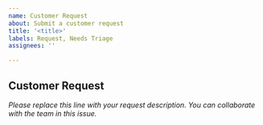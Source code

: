 ```yaml
---
name: Customer Request
about: Submit a customer request
title: '<title>'
labels: Request, Needs Triage
assignees: ''

---
```


## Customer Request

*Please replace this line with your request description. You can collaborate with the team in this issue.*
